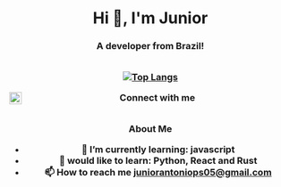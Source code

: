 <h1 align="center">Hi 👋, I'm Junior</h1>
<h3 align="center">
  A developer from Brazil!<br><br>
  
  [![Top Langs](https://github-readme-stats.vercel.app/api/top-langs/?username=juskera&layout=compact)](https://github.com/anuraghazra/github-readme-stats)

**Connect with me**
<a href="https://www.linkedin.com/in/matheus-silva-2b14831b4/">
  <img align="left" alt="matjs' LinkedIN" width="22px" src="https://raw.githubusercontent.com/peterthehan/peterthehan/master/assets/linkedin.svg" />
</a>
<br><br>

**About Me**

- 🌱 I’m currently learning: **javascript**
- 💬 would like to learn: **Python, React and Rust**
- 📫 How to reach me **juniorantoniops05@gmail.com**
